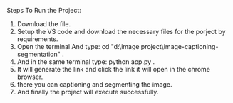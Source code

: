 Steps To Run the Project:
 1) Download the file.
 2) Setup the VS code and download the necessary files for the porject by requirements.
 3) Open the terminal And type: cd "d:\image project\image-captioning-segmentation" .
 4) And in the same terminal type: python app.py .
 5) It will generate the link and click the link it will open in the chrome browser.
 6) there you can captioning and segmenting the image.
 7) And finally the project will execute successfully.
